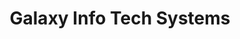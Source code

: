 ---
title: "Galaxy Info Tech Systems"
url: /charummoodu/galaxy-info-tech-systems/
shop: Allgemein
---